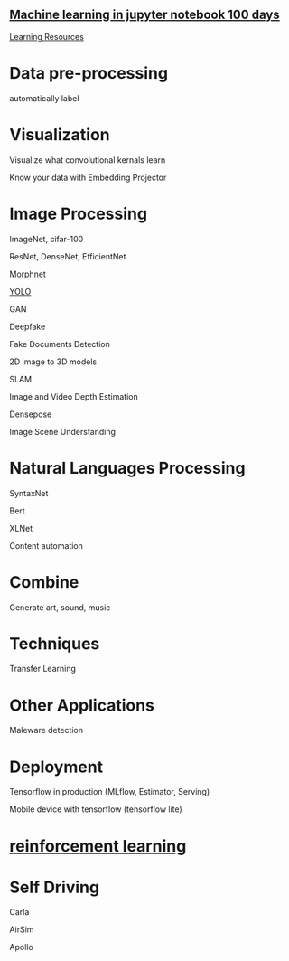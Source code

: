 ## [Machine learning in jupyter notebook 100 days](https://epadam.github.io/machine-learning-with-jupyter-notebook-100-days/)

[Learning Resources](learning_resources.md)

# Data pre-processing

automatically label


# Visualization

Visualize what convolutional kernals learn

Know your data with Embedding Projector


# Image Processing

ImageNet, cifar-100 

ResNet, DenseNet, EfficientNet

[Morphnet](Morphnet.ipynb)

[YOLO](YOLO.ipynb)

GAN

Deepfake

Fake Documents Detection

2D image to 3D models

SLAM

Image and Video Depth Estimation

Densepose

Image Scene Understanding

# Natural Languages Processing

SyntaxNet

Bert 

XLNet

Content automation

# Combine

Generate art, sound, music

# Techniques

Transfer Learning

# Other Applications

Maleware detection

# Deployment

Tensorflow in production (MLflow, Estimator, Serving)

Mobile device with tensorflow (tensorflow lite)

# [reinforcement learning](reinforcement_learning.ipynb)


# Self Driving

Carla

AirSim

Apollo




